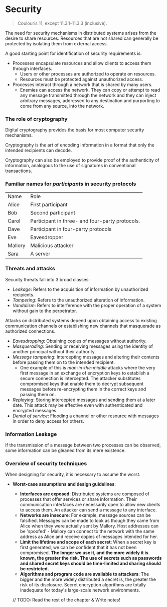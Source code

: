 # Security
> Coulouris 11, except 11.3.1-11.3.3 (inclusive).

The need for security mechanisms in distributed systems arises from the desire to share resources. Resources that are not shared can generally be protected by isolating them from external access.

A good starting point for identification of security requirements is:
- Processes encapsulate resources and allow clients to access them through interfaces.
	-	Users or other processes are authorized to operate on resources.
	- Resources must be protected against unauthorized access.
- Processes interact through a network that is shared by many users.
	-	Enemies can access the network. They can copy or attempt to read any message transmitted through the network and they can inject arbitrary messages, addressed to any destination and purporting to come from any source, into the network.

### The role of cryptography
Digital cryptography provides the basis for most computer security mechanisms.

Cryptography is the art of encoding information in a format that only the intended recipients can decode.

Cryptography can also be employed to provide proof of the authenticity of information, analogous to the use of signatures in conventional transactions.

### Familiar names for *participants* in security protocols
<table>
	<tr>
		<td>Name</td>
		<td>Role</t>
	</tr>
	<tr>
		<td>Alice</td>
		<td>First participant</t>
	</tr>
	<tr>
		<td>Bob</td>
		<td>Second participant</t>
	</tr>
	<tr>
		<td>Carol</td>
		<td>Participant in three- and four-party protocols.</t>
	</tr>
	<tr>
		<td>Dave</td>
		<td>Participant in four-party protocols</t>
	</tr>
	<tr>
		<td>Eve</td>
		<td>Eavesdropper</t>
	</tr>
	<tr>
		<td>Mallory</td>
		<td>Malicious attacker</t>
	</tr>
	<tr>
		<td>Sara</td>
		<td>A server</t>
	</tr>
</table>

### Threats and attacks
Security threats fall into 3 broad classes:
- *Leakage*: Refers to the acquisition of information by unauthorized recipients.
- *Tampering*: Refers to the unauthorized alteration of information.
- *Vandalism*: Refers to interference with the proper operation of a system without gain to the perpetrator.

Attacks on distributed systems depend upon obtaining access to existing communication channels or establishing new channels that masquerade as authorized connections.
- *Eavesdropping*: Obtaining copies of messages without authority.
- *Masquerading*: Sending or receiving messages using the identity of another principal without their authority.
- *Message tampering*: Intercepting messages and altering their contents before passing them on to the intended recipient.
	- One example of this is *man-in-the-middle* attacks where the very first message in an exchange of encryption keys to establish a secure connection is intercepted. The attacker substitutes compromised keys that enable them to decrypt subsequent messages before re-encrypting them in the correct keys and passing them on.
- *Replaying*: Storing intercepted messages and sending them at a later date. This attack may be effective even with authenticated and encrypted messages.
- *Denial of service*: Flooding a channel or other resource with messages in order to deny access for others.

### Information Leakage
If the transmission of a message between two processes can be observed, some information can be gleaned from its mere existence.

### Overview of security techniques
When designing for security, it is necessary to assume the worst.

- **Worst-case assumptions and design guidelines**:
	-	**Interfaces are exposed**: Distributed systems are composed of processes that offer services or share information. Their communication interfaces are necessarily open to allow new clients to access them. An attacker can send a message to any interface.
	- **Networks are insecure**: For example, message sources can be falsified. Messages can be made to look as though they came from Alice when they were actually sent by Mallory. Host addresses can be 'spoofed' - Mallory can connect to the network with the same address as Alice and receive copies of messages intended for her.
	- **Limit the lifetime and scope of each secret**: When a secret key is first generated, we can be confident that it has not been compromised. **The longer we use it, and the more widely it is known, the greater the risk. The use of secrets such as passwords and shared secret keys should be time-limited and sharing should be restricted.**
	- **Algorithms and program code are available to attackers**: The bigger and the more widely distributed a secret is, the greater the risk of its disclosure. Secret encryption algorithms are totally inadequate for today's large-scale network environments.

	// TODO: Read the rest of the chapter & Write notes!
